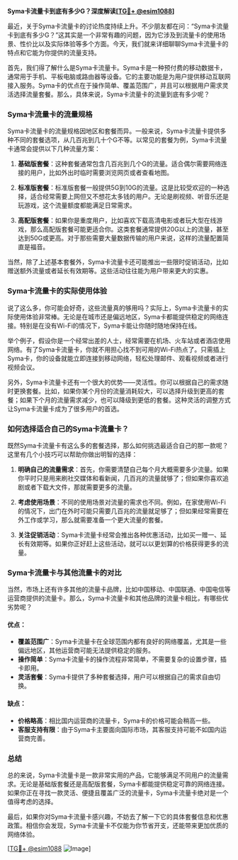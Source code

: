 **Syma卡流量卡到底有多少G？深度解读[[TG💪+ @esim1088](https://t.me/s/esim1088)]**

最近，关于Syma卡流量卡的讨论热度持续上升。不少朋友都在问：“Syma卡流量卡到底有多少G？”这其实是一个非常有趣的问题，因为它涉及到流量卡的使用场景、性价比以及实际体验等多个方面。今天，我们就来详细聊聊Syma卡流量卡的特点和它能为你提供的流量支持。

首先，我们得了解什么是Syma卡流量卡。Syma卡是一种预付费的移动数据卡，通常用于手机、平板电脑或路由器等设备。它的主要功能是为用户提供移动互联网接入服务。Syma卡的优点在于操作简单、覆盖范围广，并且可以根据用户需求灵活选择流量套餐。那么，具体来说，Syma卡流量卡的流量到底有多少呢？

### Syma卡流量卡的流量规格

Syma卡流量卡的流量规格因地区和套餐而异。一般来说，Syma卡流量卡提供多种不同的套餐选项，从几百兆到几十个G不等。以常见的套餐为例，Syma卡流量卡通常会提供以下几种流量方案：

1. **基础版套餐**：这种套餐通常包含几百兆到几个G的流量。适合偶尔需要网络连接的用户，比如外出时临时需要浏览网页或者查看地图。

2. **标准版套餐**：标准版套餐一般提供5G到10G的流量。这是比较受欢迎的一种选择，适合经常需要上网但又不想花太多钱的用户。无论是刷视频、听音乐还是玩游戏，这个流量额度都能满足日常需求。

3. **高配版套餐**：如果你是重度用户，比如喜欢下载高清电影或者玩大型在线游戏，那么高配版套餐可能更适合你。这类套餐通常提供20G以上的流量，甚至达到50G或更高。对于那些需要大量数据传输的用户来说，这样的流量配置简直是福音。

当然，除了上述基本套餐外，Syma卡流量卡还可能推出一些限时促销活动，比如赠送额外流量或者延长有效期等。这些活动往往能为用户带来更大的实惠。

### Syma卡流量卡的实际使用体验

说了这么多，你可能会好奇，这些流量真的够用吗？实际上，Syma卡流量卡的实际使用体验非常棒。无论是在城市还是偏远地区，Syma卡都能提供稳定的网络连接。特别是在没有Wi-Fi的情况下，Syma卡能让你随时随地保持在线。

举个例子，假设你是一个经常出差的人士，经常需要在机场、火车站或者酒店使用网络。有了Syma卡流量卡，你就不用担心找不到可用的Wi-Fi热点了。只需插上Syma卡，你的设备就能立即连接到移动网络，轻松处理邮件、观看视频或者进行视频会议。

另外，Syma卡流量卡还有一个很大的优势——灵活性。你可以根据自己的需求随时更换套餐。比如，如果你某个月份的流量消耗较大，可以选择升级到更高的套餐；如果下个月的流量需求减少，也可以降级到更低的套餐。这种灵活的调整方式让Syma卡流量卡成为了很多用户的首选。

### 如何选择适合自己的Syma卡流量卡？

既然Syma卡流量卡有这么多的套餐选择，那么如何挑选最适合自己的那一款呢？这里有几个小技巧可以帮助你做出明智的选择：

1. **明确自己的流量需求**：首先，你需要清楚自己每个月大概需要多少流量。如果你平时只是用来刷社交媒体和看新闻，几百兆的流量就够了；但如果你喜欢追剧或者下载大文件，那就需要更多的流量。

2. **考虑使用场景**：不同的使用场景对流量的需求也不同。例如，在家使用Wi-Fi的情况下，出门在外时可能只需要几百兆的流量就足够了；但如果经常需要在外工作或学习，那么就需要准备一个更大流量的套餐。

3. **关注促销活动**：Syma卡流量卡经常会推出各种优惠活动，比如买一赠一、延长有效期等。如果你正好赶上这些活动，就可以以更划算的价格获得更多的流量。

### Syma卡流量卡与其他流量卡的对比

当然，市场上还有许多其他的流量卡品牌，比如中国移动、中国联通、中国电信等运营商提供的流量卡。那么，Syma卡流量卡和其他品牌的流量卡相比，有哪些优劣势呢？

#### 优点：
- **覆盖范围广**：Syma卡流量卡在全球范围内都有良好的网络覆盖，尤其是一些偏远地区，其他运营商可能无法提供稳定的服务。
- **操作简单**：Syma卡流量卡的操作流程非常简单，不需要复杂的设置步骤，插卡即用。
- **灵活套餐**：Syma卡提供了多种套餐选择，用户可以根据自己的需求自由切换。

#### 缺点：
- **价格略高**：相比国内运营商的流量卡，Syma卡的价格可能会稍高一些。
- **客服支持有限**：由于Syma卡主要面向国际市场，其客服支持可能不如国内运营商完善。

### 总结

总的来说，Syma卡流量卡是一款非常实用的产品，它能够满足不同用户的流量需求。无论是基础版套餐还是高配版套餐，Syma卡都能提供稳定可靠的网络连接。如果你正在寻找一款灵活、便捷且覆盖广泛的流量卡，Syma卡流量卡绝对是一个值得考虑的选择。

最后，如果你对Syma卡流量卡感兴趣，不妨去了解一下它的具体套餐信息和优惠政策。相信你会发现，Syma卡流量卡不仅能为你节省开支，还能带来更加优质的网络体验。

[[TG💪+ @esim1088](https://t.me/s/esim1088) ![Image](https://i.postimg.cc/4NQfJmqS/Snipaste-2025-05-13-00-14-12.png)]